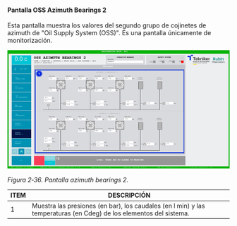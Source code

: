 #### Pantalla OSS Azimuth Bearings 2

Esta pantalla muestra los valores del segundo grupo de cojinetes de azimuth de "Oil Supply System (OSS)". Es una
pantalla únicamente de monitorización.

![](../Resources/media/image52.png)

*Figura 2‑36. Pantalla azimuth bearings 2.*

| ITEM | DESCRIPCIÓN                                                                                                        |
|-----------------|-------------------------------------------------------------------------------------------------------|
| 1    | Muestra las presiones (en bar), los caudales (en l min) y las temperaturas (en Cdeg) de los elementos del sistema. |
